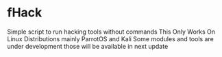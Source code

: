 # fHack
Simple script to run hacking tools without commands
This Only Works On Linux Distributions mainly ParrotOS and Kali
Some modules and tools are under development those will be available in next update
